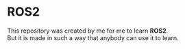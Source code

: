 # ROS2
This repository was created by me for me to learn **ROS2**.<br>
But it is made in such a way that anybody can use it to learn.
